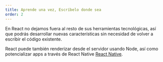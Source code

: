```yaml
---
title: Aprende una vez, Escríbelo donde sea
order: 2
---
```


En React no dejamos fuera al resto de sus herramientas tecnológicas, así que podrás desarrollar nuevas características sin necesidad de volver a escribir el código existente.

React puede también renderizar desde el servidor usando Node, así como potencializar apps a través de React Native
[React Native](https://facebook.github.io/react-native/).